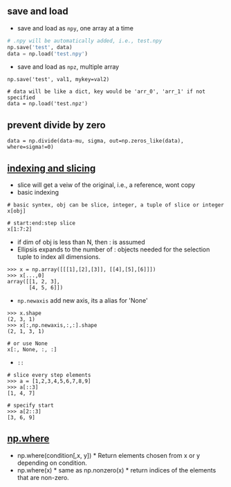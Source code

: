 
## save and load
* save and load as `npy`, one array at a time
``` python
# .npy will be automatically added, i.e., test.npy
np.save('test', data)
data = np.load('test.npy')
```
* save and load as `npz`, multiple array
```
np.save('test', val1, mykey=val2)

# data will be like a dict, key would be 'arr_0', 'arr_1' if not specified
data = np.load('test.npz')
```

## prevent divide by zero
```
data = np.divide(data-mu, sigma, out=np.zeros_like(data), where=sigma!=0)
```

## [indexing and slicing](https://docs.scipy.org/doc/numpy/reference/arrays.indexing.html)
* slice will get a veiw of the original, i.e., a reference, wont copy
* basic indexing
```
# basic syntex, obj can be slice, integer, a tuple of slice or integer
x[obj]

# start:end:step slice
x[1:7:2]
```
* if dim of obj is less than N, then : is assumed
* Ellipsis expands to the number of : objects needed for the selection tuple to index all dimensions. 
```
>>> x = np.array([[[1],[2],[3]], [[4],[5],[6]]])
>>> x[...,0]
array([[1, 2, 3],
       [4, 5, 6]])
```

* `np.newaxis` add new axis, its a alias for 'None'
```
>>> x.shape
(2, 3, 1)
>>> x[:,np.newaxis,:,:].shape
(2, 1, 3, 1)

# or use None
x[:, None, :, :]
```

* `::`
```
# slice every step elements
>>> a = [1,2,3,4,5,6,7,8,9]
>>> a[::3]
[1, 4, 7]

# specify start
>>> a[2::3]
[3, 6, 9]
```

## [np.where](https://docs.scipy.org/doc/numpy/reference/generated/numpy.where.html)
* np.where(condition[,x, y])
       * Return elements chosen from x or y depending on condition.
* np.where(x)
       * same as np.nonzero(x)
       * return indices of the elements that are non-zero.
